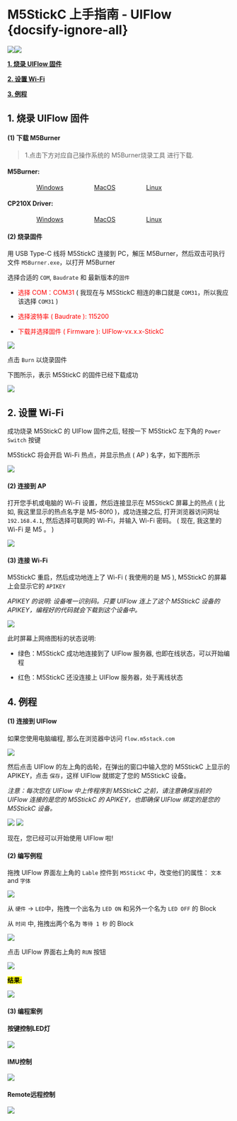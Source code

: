 # M5StickC 上手指南 - UIFlow {docsify-ignore-all}

<img src="assets/img/getting_started_pics/m5stickc/m5stickc_06.png"><img src="assets/img/uiflow-logo.png">

**[1. 烧录 UIFlow 固件](#_1-烧录-UIFlow-固件)**

**[2. 设置 Wi-Fi](#_2-设置-Wi-Fi)**

**[3. 例程](#_3-例程)**

## 1. 烧录 UIFlow 固件

#### (1) 下载 M5Burner

>1.点击下方对应自己操作系统的 M5Burner烧录工具 进行下载.

<div class="link">
 <h4><span>M5Burner:</span></h4>
    <p>
    <a href="https://m5stack.oss-cn-shenzhen.aliyuncs.com/resource/software/M5Burner.zip" target="_blank" rel="noopener noreferrer"><img src="https://cdn.shopify.com/s/files/1/0056/7689/2250/files/windows_89cc6ea0-2a3c-4327-97e5-8f51f448c38b_icon.png?v=1557026574" alt="">Windows</a>
    <a href="https://m5stack.oss-cn-shenzhen.aliyuncs.com/resource/software/M5Burner_MacOS.zip" target="_blank" rel="noopener noreferrer"><img src="https://cdn.shopify.com/s/files/1/0056/7689/2250/files/mac_large.png?v=1557026570" alt="">MacOS</a>
    <a href="https://m5stack.oss-cn-shenzhen.aliyuncs.com/resource/software/M5Burner_Linux.zip" target="_blank" rel="noopener noreferrer"><img src="https://cdn.shopify.com/s/files/1/0056/7689/2250/files/linux_icon.png?v=1557026584" alt="">Linux</a></p>

 <h4><span>CP210X Driver:</span></h4>
    <p>
    <a href="http://res.m5stack.com/Driver/CP210x_VCP_Windows.zip" target="_blank" rel="noopener noreferrer"><img src="https://cdn.shopify.com/s/files/1/0056/7689/2250/files/windows_89cc6ea0-2a3c-4327-97e5-8f51f448c38b_icon.png?v=1557026574" alt="">Windows</a>
    <a href="http://res.m5stack.com/Driver/CP210x_VCP_MacOS.zip" target="_blank" rel="noopener noreferrer"><img src="https://cdn.shopify.com/s/files/1/0056/7689/2250/files/mac_large.png?v=1557026570" alt="">MacOS</a>
    <a href="http://res.m5stack.com/Driver/CP210x_VCP_Linux.zip" target="_blank" rel="noopener noreferrer"><img src="https://cdn.shopify.com/s/files/1/0056/7689/2250/files/linux_icon.png?v=1557026584" alt="">Linux</a>
    </p>
</div>



#### (2) 烧录固件

用 USB Type-C 线将 M5StickC 连接到 PC，解压 M5Burner，然后双击可执行文件 `M5Burner.exe`，以打开 M5Burner

选择合适的 `COM`, `Baudrate` 和 最新版本的`固件`

* <font color="red">选择 COM：COM31</font> ( 我现在与 M5StickC 相连的串口就是 `COM31`，所以我应该选择 `COM31` )

* <font color="red">选择波特率 ( Baudrate ): 115200</font>

* <font color="red">下载并选择固件 ( Firmware ): UIFlow-vx.x.x-StickC</font>

<img src="assets/img/getting_started_pics/m5stickc/qs_uiflow/qs_uiflow_01.png">


点击 `Burn` 以烧录固件

下图所示，表示 M5StickC 的固件已经下载成功

<img src="assets/img/getting_started_pics/m5stickc/qs_uiflow/qs_uiflow_02.png">

## 2. 设置 Wi-Fi 

成功烧录 M5StickC 的 UIFlow 固件之后, 轻按一下 M5StickC 左下角的 `Power Switch` 按键

M5StickC 将会开启 Wi-Fi 热点，并显示热点 ( AP ) 名字，如下图所示

<img src="assets/img/getting_started_pics/m5stickc/qs_uiflow/qs_uiflow_03.png">

#### (2) 连接到 AP

打开您手机或电脑的 Wi-Fi 设置，然后连接显示在 M5StickC 屏幕上的热点 ( 比如, 我这里显示的热点名字是 M5-80f0 )，成功连接之后, 打开浏览器访问网址 `192.168.4.1`, 然后选择可联网的 Wi-Fi，并输入 Wi-Fi 密码。 ( 现在, 我这里的 Wi-Fi 是 M5 。 )

<img src="assets/img/getting_started_pics/m5stickc/qs_uiflow/qs_uiflow_04.png">

#### (3) 连接 Wi-Fi

M5StickC 重启，然后成功地连上了 Wi-Fi ( 我使用的是 M5 ), M5StickC 的屏幕上会显示它的 `APIKEY`

*APIKEY 的说明: 设备唯一识别码。只要 UIFlow 连上了这个 M5StickC 设备的 APIKEY，编程好的代码就会下载到这个设备中。*

<img src="assets/img/getting_started_pics/m5stickc/qs_uiflow/qs_uiflow_05.png">

此时屏幕上网络图标的状态说明:

* 绿色：M5StickC 成功地连接到了 UIFlow 服务器, 也即在线状态，可以开始编程

* 红色：M5StickC 还没连接上 UIFlow 服务器，处于离线状态

## 4. 例程

#### (1) 连接到 UIFlow

如果您使用电脑编程, 那么在浏览器中访问 `flow.m5stack.com` 

<img src="assets/img/getting_started_pics/m5stickc/qs_uiflow/qs_uiflow_06.png">

然后点击 UIFlow 的左上角的齿轮，在弹出的窗口中输入您的 M5StickC 上显示的 APIKEY，点击 `保存`，这样 UIFlow 就绑定了您的 M5StickC 设备。

*注意：每次您在 UIFlow 中上传程序到 M5StickC 之前，请注意确保当前的 UIFlow 连接的是您的 M5StickC 的 APIKEY，也即确保 UIFlow 绑定的是您的 M5StickC 设备。*

<img src="assets/img/getting_started_pics/m5stack_core/get_started_with_uiflow/click_for_apikey.png">

<img src="assets/img/getting_started_pics/m5stickc/qs_uiflow/qs_uiflow_07.png">

现在，您已经可以开始使用 UIFlow 啦!

#### (2) 编写例程

拖拽 UIFlow 界面左上角的 `Lable` 控件到 `M5StickC` 中，改变他们的属性： `文本` and `字体`

<img src="assets/img/getting_started_pics/m5stickc/qs_uiflow/qs_uiflow_10.png">

从 `硬件` -> `LED`中，拖拽一个出名为 `LED ON` 和另外一个名为 `LED OFF` 的 Block

从 `时间` 中, 拖拽出两个名为 `等待 1 秒` 的 Block

<img src="assets/img/getting_started_pics/m5stickc/qs_uiflow/qs_uiflow_13.png">

点击 UIFlow 界面右上角的 `RUN` 按钮

<img src="assets/img/getting_started_pics/m5stickc/qs_uiflow/qs_uiflow_16.png">

<mark>**结果:**</mark>

<img src="assets/img/getting_started_pics/m5stickc/qs_uiflow/qs_uiflow_14.png">


#### (3) 编程案例

#### 按键控制LED灯

<img src="assets/img/getting_started_pics/m5stickc/qs_uiflow/Button_LED.jpg">

#### IMU控制

<img src="assets/img/getting_started_pics/m5stickc/qs_uiflow/IMU.jpg">

#### Remote远程控制

<img src="assets/img/getting_started_pics/m5stickc/qs_uiflow/Remote_LED.jpg" >






<!-- ## LED灯闪烁

<img src="assets/img/product_pics/1515/ap/ap_ap_01.jpg" width="30%" height="30%">

## 充电动画

<img src="assets/img/product_pics/1515/ap/ap_ap_01.jpg" width="30%" height="30%">

## RTC时钟

<img src="assets/img/product_pics/1515/ap/ap_ap_01.jpg" width="30%" height="30%">

## IMU控制

<img src="assets/img/product_pics/1515/ap/ap_ap_01.jpg" width="30%" height="30%">

## Remote远程控制

<img src="assets/img/product_pics/1515/ap/ap_ap_01.jpg" width="30%" height="30%">

## P2P远程通信

<img src="assets/img/product_pics/1515/ap/ap_ap_01.jpg" width="30%" height="30%"> -->



<style>

.link a{

    padding-left: 13%;

}

</style>